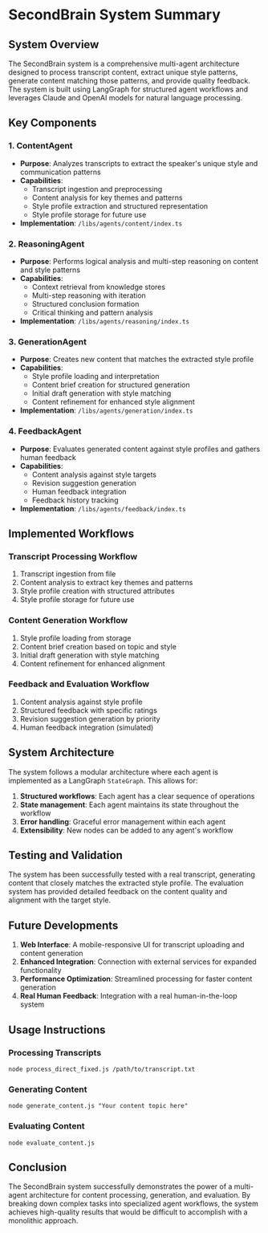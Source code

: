 # SecondBrain System Summary

## System Overview

The SecondBrain system is a comprehensive multi-agent architecture designed to process transcript content, extract unique style patterns, generate content matching those patterns, and provide quality feedback. The system is built using LangGraph for structured agent workflows and leverages Claude and OpenAI models for natural language processing.

## Key Components

### 1. ContentAgent
- **Purpose**: Analyzes transcripts to extract the speaker's unique style and communication patterns
- **Capabilities**: 
  - Transcript ingestion and preprocessing
  - Content analysis for key themes and patterns
  - Style profile extraction and structured representation
  - Style profile storage for future use
- **Implementation**: `/libs/agents/content/index.ts`

### 2. ReasoningAgent
- **Purpose**: Performs logical analysis and multi-step reasoning on content and style patterns
- **Capabilities**:
  - Context retrieval from knowledge stores
  - Multi-step reasoning with iteration
  - Structured conclusion formation
  - Critical thinking and pattern analysis
- **Implementation**: `/libs/agents/reasoning/index.ts`

### 3. GenerationAgent
- **Purpose**: Creates new content that matches the extracted style profile
- **Capabilities**:
  - Style profile loading and interpretation
  - Content brief creation for structured generation
  - Initial draft generation with style matching
  - Content refinement for enhanced style alignment
- **Implementation**: `/libs/agents/generation/index.ts`

### 4. FeedbackAgent
- **Purpose**: Evaluates generated content against style profiles and gathers human feedback
- **Capabilities**:
  - Content analysis against style targets
  - Revision suggestion generation
  - Human feedback integration
  - Feedback history tracking
- **Implementation**: `/libs/agents/feedback/index.ts`

## Implemented Workflows

### Transcript Processing Workflow
1. Transcript ingestion from file
2. Content analysis to extract key themes and patterns
3. Style profile creation with structured attributes
4. Style profile storage for future use

### Content Generation Workflow
1. Style profile loading from storage
2. Content brief creation based on topic and style
3. Initial draft generation with style matching
4. Content refinement for enhanced alignment

### Feedback and Evaluation Workflow
1. Content analysis against style profile
2. Structured feedback with specific ratings
3. Revision suggestion generation by priority
4. Human feedback integration (simulated)

## System Architecture

The system follows a modular architecture where each agent is implemented as a LangGraph `StateGraph`. This allows for:

1. **Structured workflows**: Each agent has a clear sequence of operations
2. **State management**: Each agent maintains its state throughout the workflow
3. **Error handling**: Graceful error management within each agent
4. **Extensibility**: New nodes can be added to any agent's workflow

## Testing and Validation

The system has been successfully tested with a real transcript, generating content that closely matches the extracted style profile. The evaluation system has provided detailed feedback on the content quality and alignment with the target style.

## Future Developments

1. **Web Interface**: A mobile-responsive UI for transcript uploading and content generation
2. **Enhanced Integration**: Connection with external services for expanded functionality
3. **Performance Optimization**: Streamlined processing for faster content generation
4. **Real Human Feedback**: Integration with a real human-in-the-loop system

## Usage Instructions

### Processing Transcripts
```
node process_direct_fixed.js /path/to/transcript.txt
```

### Generating Content
```
node generate_content.js "Your content topic here"
```

### Evaluating Content
```
node evaluate_content.js
```

## Conclusion

The SecondBrain system successfully demonstrates the power of a multi-agent architecture for content processing, generation, and evaluation. By breaking down complex tasks into specialized agent workflows, the system achieves high-quality results that would be difficult to accomplish with a monolithic approach.